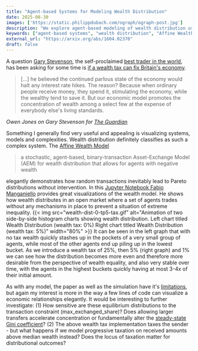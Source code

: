 ```yaml
---
title: "Agent-based Systems for Modeling Wealth Distribution"
date: 2025-08-30
images: ['https://static.philippdubach.com/ograph/ograph-post.jpg']
description: "We explore agent-based modeling of wealth distribution using the Affine Wealth Model, demonstrating how random transactions lead to Pareto distributions and how wealth taxes can potentially create more equitable outcomes through interactive visualizations."
keywords: ["agent-based systems", "wealth distribution", "Affine Wealth Model", "Pareto distribution", "wealth tax", "economic modeling", "Gary Stevenson", "Asset-Exchange Model", "wealth inequality", "stochastic modeling", "binary-transaction model", "Gini coefficient", "economic simulation", "wealth concentration", "progressive taxation"] 
external_url: "https://arxiv.org/abs/1604.02370"
draft: false
---
```


A question [Gary Stevenson](https://www.youtube.com/garyseconomics), the self-proclaimed [best trader in the world](https://on.ft.com/4n7z5jD), has been asking for some time is [if a wealth tax can fix Britain's economy](https://uclrethinkingeconomics.com/2025/06/25/gary-stevenson-can-a-wealth-tax-fix-britains-economy/).
> [...] he believed the continued parlous state of the economy would halt any interest rate hikes. The reason? Because when ordinary people receive money, they spend it, stimulating the economy, while the wealthy tend to save it. But our economic model promotes the concentration of wealth among a select few at the expense of everybody else's living standards.

*Owen Jones on Gary Stevenson for [The Guardian](https://www.theguardian.com/commentisfree/2022/jan/13/super-rich-spend-2m-on-whisky-wealth-tax-pandemic)*

Something I generally find very useful and appealing is visualizing systems, models and complexities. Wealth distribution definitely classifies as such a complex system. The [Affine Wealth Model](https://arxiv.org/abs/1604.02370)
> a stochastic, agent-based, binary-transaction Asset-Exchange Model (AEM) for wealth distribution that allows for agents with negative wealth

elegantly demonstrates how random transactions inevitably lead to Pareto distributions without intervention. In this [Jupyter Notebook Fabio Manganiello](https://notebooks.manganiello.tech/fabio/wealth-inequality.ipynb) provides great visualizations of the wealth model. He shows how wealth distributes in an open market where a set of agents trades without any mechanisms in place to prevent a situation of extreme inequality.
{{< img src="wealth-dist-0-tp5-tax.gif" alt="Animation of two side-by-side histogram charts showing wealth distribution. Left chart titled Wealth Distribution (wealth tax: 0%) Right chart titled Wealth Distribution (wealth tax: 5%)" width="80%" >}}
It can be seen in the left graph that with no tax wealth quickly stashes up in the pockets of a very small group of agents, while most of the other agents end up piling up in the lowest bucket. As we introduce a wealth tax of 25%, then 5% (right graph) and 1% we can see how the distribution becomes more even and therefore more desirable from the perspective of wealth equality, and also very stable over time, with the agents in the highest buckets quickly having at most 3-4x of their initial amount.

As with any model, the paper as well as the simulation have it's [limitations](https://notebooks.manganiello.tech/fabio/wealth-inequality.ipynb#Limitations), but again my interest is more in the way a few lines of code can visualize a economic relationships elegantly. It would be interesting to further investigate: (1) How sensitive are these equilibrium distributions to the transaction constraint (max_exchanged_share)? Does allowing larger transfers accelerate concentration or fundamentally alter the [steady-state Gini coefficient](https://en.wikipedia.org/wiki/Gini_coefficient)? (2) The above wealth tax implementation taxes the sender - but what happens if we model progressive taxation on received amounts above median wealth instead? Does the locus of taxation matter for distributional outcomes?